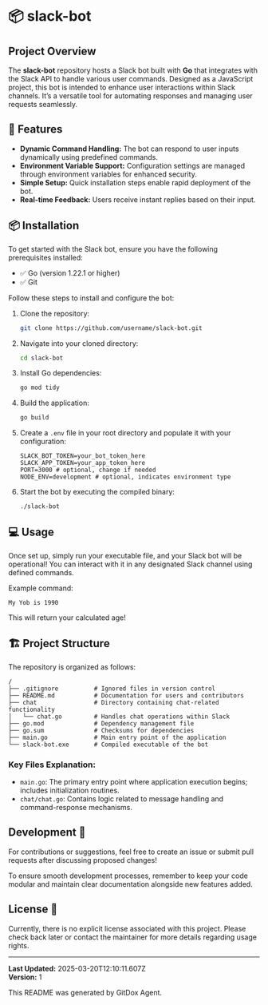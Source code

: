 # 📦 slack-bot

## Project Overview
The **slack-bot** repository hosts a Slack bot built with **Go** that integrates with the Slack API to handle various user commands. Designed as a JavaScript project, this bot is intended to enhance user interactions within Slack channels. It’s a versatile tool for automating responses and managing user requests seamlessly.

## 🌟 Features
- **Dynamic Command Handling:** The bot can respond to user inputs dynamically using predefined commands.
- **Environment Variable Support:** Configuration settings are managed through environment variables for enhanced security.
- **Simple Setup:** Quick installation steps enable rapid deployment of the bot.
- **Real-time Feedback:** Users receive instant replies based on their input.

## 📦 Installation
To get started with the Slack bot, ensure you have the following prerequisites installed:

- ✅ Go (version 1.22.1 or higher)
- ✅ Git

Follow these steps to install and configure the bot:

1. Clone the repository:
   ```bash
   git clone https://github.com/username/slack-bot.git
   ```

2. Navigate into your cloned directory:
   ```bash
   cd slack-bot
   ```

3. Install Go dependencies:
   ```bash
   go mod tidy
   ```

4. Build the application:
   ```bash
   go build
   ```

5. Create a `.env` file in your root directory and populate it with your configuration:
    ```
    SLACK_BOT_TOKEN=your_bot_token_here
    SLACK_APP_TOKEN=your_app_token_here
    PORT=3000 # optional, change if needed 
    NODE_ENV=development # optional, indicates environment type 
    ```
    
6. Start the bot by executing the compiled binary:
   ```bash
   ./slack-bot
   ```

## 💻 Usage
Once set up, simply run your executable file, and your Slack bot will be operational! You can interact with it in any designated Slack channel using defined commands.

Example command: 
```
My Yob is 1990  
```
This will return your calculated age!

## 🏗️ Project Structure

The repository is organized as follows:

```
/
├── .gitignore          # Ignored files in version control
├── README.md           # Documentation for users and contributors 
├── chat                # Directory containing chat-related functionality 
│   └── chat.go         # Handles chat operations within Slack 
├── go.mod              # Dependency management file 
├── go.sum              # Checksums for dependencies 
├── main.go             # Main entry point of the application 
└── slack-bot.exe       # Compiled executable of the bot 
```

### Key Files Explanation:
- `main.go`: The primary entry point where application execution begins; includes initialization routines.
- `chat/chat.go`: Contains logic related to message handling and command-response mechanisms.

## Development 🚀

For contributions or suggestions, feel free to create an issue or submit pull requests after discussing proposed changes!

To ensure smooth development processes, remember to keep your code modular and maintain clear documentation alongside new features added.

## License 📜

Currently, there is no explicit license associated with this project. Please check back later or contact the maintainer for more details regarding usage rights.

---

**Last Updated:** 2025-03-20T12:10:11.607Z  
**Version:** 1  

This README was generated by GitDox Agent.